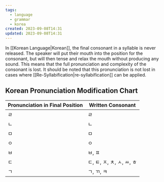 ```yaml
---
tags:
  - language
  - grammar
  - korea
created: 2023-09-08T14:31
updated: 2023-09-08T14:31
---
```

In [[Korean Language|Korean]], the final consonant in a syllable is never released. The speaker will put their mouth into the position for the consonant, but will then tense and relax the mouth without producing any sound. This means that the full pronunciation and complexity of the consonant is lost. It should be noted that this pronunciation is not lost in cases where [[Re-Syllabification|re-syllabification]] can be applied.

## Korean Pronunciation Modification Chart
| Pronunciation in Final Position | Written Consonant          |
| ------------------------------- | -------------------------- |
| ㄹ                              | ㄹ                         |
| ㄴ                              | ㄴ                         |
| ㅁ                              | ㅁ                         |
| ㅇ                              | ㅇ                         |
| ㅂ                              | ㅂ, ㅍ                     |
| ㄷ                              | ㄷ, ㅌ, ㅈ, ㅊ, ㅅ, ㅆ, ㅎ |
| ㄱ                              | ㄱ, ㄲ, ㅋ                 | 

